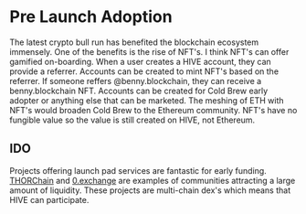 # Pre Launch Adoption

The latest crypto bull run has benefited the blockchain ecosystem immensely. One of the benefits is the rise of NFT's. I think NFT's can offer gamified on-boarding. When a user creates a HIVE account, they can provide a referrer. Accounts can be created to mint NFT's based on the referrer. If someone reffers @benny.blockchain, they can receive a benny.blockchain NFT. Accounts can be created for Cold Brew early adopter or anything else that can be marketed. The meshing of ETH with NFT's would broaden Cold Brew to the Ethereum community. NFT's have no fungible value so the value is still created on HIVE, not Ethereum.

## IDO

Projects offering launch pad services are fantastic for early funding. [THORChain](https://thorchain.org) and [0.exchange](https://0.exchange) are examples of communities attracting a large amount of liquidity. These projects are multi-chain dex's which means that HIVE can participate.
